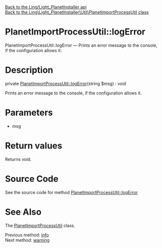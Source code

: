 [Back to the Ling/Light_PlanetInstaller api](https://github.com/lingtalfi/Light_PlanetInstaller/blob/master/doc/api/Ling/Light_PlanetInstaller.md)<br>
[Back to the Ling\Light_PlanetInstaller\Util\PlanetImportProcessUtil class](https://github.com/lingtalfi/Light_PlanetInstaller/blob/master/doc/api/Ling/Light_PlanetInstaller/Util/PlanetImportProcessUtil.md)


PlanetImportProcessUtil::logError
================



PlanetImportProcessUtil::logError — Prints an error message to the console, if the configuration allows it.




Description
================


private [PlanetImportProcessUtil::logError](https://github.com/lingtalfi/Light_PlanetInstaller/blob/master/doc/api/Ling/Light_PlanetInstaller/Util/PlanetImportProcessUtil/logError.md)(string $msg) : void




Prints an error message to the console, if the configuration allows it.




Parameters
================


- msg

    


Return values
================

Returns void.








Source Code
===========
See the source code for method [PlanetImportProcessUtil::logError](https://github.com/lingtalfi/Light_PlanetInstaller/blob/master/Util/PlanetImportProcessUtil.php#L1154-L1160)


See Also
================

The [PlanetImportProcessUtil](https://github.com/lingtalfi/Light_PlanetInstaller/blob/master/doc/api/Ling/Light_PlanetInstaller/Util/PlanetImportProcessUtil.md) class.

Previous method: [info](https://github.com/lingtalfi/Light_PlanetInstaller/blob/master/doc/api/Ling/Light_PlanetInstaller/Util/PlanetImportProcessUtil/info.md)<br>Next method: [warning](https://github.com/lingtalfi/Light_PlanetInstaller/blob/master/doc/api/Ling/Light_PlanetInstaller/Util/PlanetImportProcessUtil/warning.md)<br>

